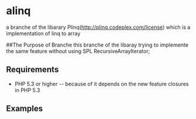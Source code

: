 alinq
=====

a branche of the libarary Plinq(http://plinq.codeplex.com/license) which is a implementation of linq to array

##The Purpose of Branche
this branche of the libaray trying to implemente the same feature without using SPL RecursiveArrayIterator;

## Requirements

* PHP 5.3 or higher -- because of it  depends on the new feature closures in PHP 5.3



## Examples
